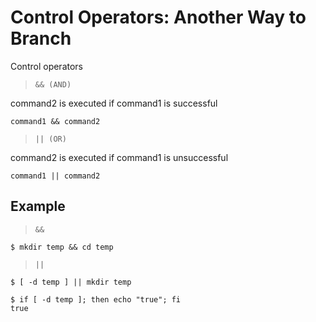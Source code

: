 # Control Operators: Another Way to Branch

Control operators 

> `&& (AND)`

command2 is executed if command1 is successful

```
command1 && command2
```

> `|| (OR)`

command2 is executed if command1 is unsuccessful

```
command1 || command2
```

## Example

> `&&`

```
$ mkdir temp && cd temp
```

> `||`

```
$ [ -d temp ] || mkdir temp

$ if [ -d temp ]; then echo "true"; fi
true
```
